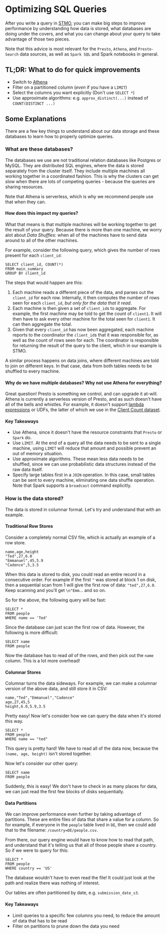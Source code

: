 # Optimizing SQL Queries

After you write a query in [STMO](https://sql.telemetry.mozilla.org), you can make big steps to improve performance by
understanding how data is stored, what databases are doing under the covers, and what you can change about your query to
take advantage of those two pieces.

Note that this advice is most relevant for the `Presto`, `Athena`, and `Presto-Search` data sources, as well as `Spark SQL`
and Spark notebooks in general.

## TL;DR: What to do for quick improvements

- Switch to [Athena](https://aws.amazon.com/athena/)
- Filter on a partitioned column (_even_ if you have a `LIMIT`)
- Select the columns you want explicitly (Don't use `SELECT *`)
- Use approximate algorithms: e.g. `approx_distinct(...)` instead of `COUNT(DISTINCT ...)`

## Some Explanations

There are a few key things to understand about our data storage and these databases to
learn how to properly optimize queries.

### What are these databases?

The databases we use are not traditional relation databases like Postgres or MySQL. They are
distributed SQL engines, where the data is stored separately from the cluster itself. They
include multiple machines all working together in a coordinated fashion. This is why the
clusters can get slow when there are lots of competing queries - because the queries are
sharing resources.

Note that Athena is serverless, which is why we recommend people use that when they can.

#### How does this impact my queries?

What that means is that multiple machines will be working together to get the result of your
query. Because there is more than one machine, we worry alot about _Data Shuffles_: when all
of the machines have to send data around to all of the other machines.

For example, consider the following query, which gives the number of rows present for each
`client_id`:

```
SELECT client_id, COUNT(*)
FROM main_summary
GROUP BY client_id
```

The steps that would happen are this:
1. Each machine reads a different piece of the data, and parses out the `client_id` for
   each row. Internally, it then computes the number of rows seen for each `client_id`,
   _but only for the data that it read_.
1. Each machine is then given a set of `client_id`s to aggregate. For example, the first
   machine may be told to get the count of `client1`. It will then have to ask every other
   machine for the total seen for `client1`. It can then aggregate the total.
1. Given that every `client_id` has now been aggregated, each machine reports to the coordinator
   the `client_id`s that it was responsible for, as well as the count of rows seen for each.
   The coordinator is responsible for returning the result of the query to the client,
   which in our example is STMO.

A similar process happens on data joins, where different machines are told to join on 
different keys. In that case, data from both tables needs to be shuffled to every machine.

#### Why do we have multiple databases? Why not use Athena for everything?

Great question! Presto is something we control, and can upgrade it at-will. Athena is currently
a serverless version of Presto, and as such doesn't have all of the bells and whistles. For example,
it doesn't support [lambda expressions](https://prestodb.io/docs/current/functions/lambda.html) or
UDFs, the latter of which we use in the [Client Count dataset](datasets/batch_view/client_count/intro.md).

#### Key Takeaways

- Use Athena, since it doesn't have the resource constraints that `Presto` or `Spark` do.
- Use `LIMIT`. At the end of a query all the data needs to be sent to a single machine, using `LIMIT`
  will reduce that amount and possible prevent an out of memory situation.
- Use approximate algorithms. These mean less data needs to be shuffled, since we can use
  probabilistic data structures instead of the raw data itself.
- Specify large tables first in a `JOIN` operation. In this case, small tables can be sent to
  every machine, eliminating one data shuffle operation. Note that Spark supports a `broadcast`
  command explicitly.

### How is the data stored?

The data is stored in columnar format. Let's try and understand that with an example.

#### Traditional Row Stores

Consider a completely normal CSV file, which is actually an example of a row store.

```
name,age,height
"Ted",27,6.0
"Emmanuel",45,5.9
"Cadence",5,3.5
```

When this data is stored to disk, you could read an entire record in a consecutive order. For example if
the first `"` was stored at block 1 on disk, then a sequential scan from 1 will give the first row of
data: `"ted",27,6.0`. Keep scanning and you'll get `\n"Emm`... and so on.

So for the above, the following query will be fast:

```
SELECT *
FROM people
WHERE name == 'Ted'
```

Since the database can just scan the first row of data. However, the following is more difficult:

```
SELECT name
FROM people
```

Now the database has to read _all_ of the rows, and then pick out the `name` column. This is a lot
more overhead!

#### Columnar Stores

Columnar turns the data sideways. For example, we can make a columnar version of the above data,
and still store it in CSV:

```
name,"Ted","Emmanuel","Cadence"
age,27,45,5
height,6.0,5.9,3.5
```

Pretty easy! Now let's consider how we can query the data when it's stored this way.

```
SELECT *
FROM people
WHERE name == "ted"
```

This query is pretty hard! We have to read all of the data now, because the
`(name, age, height)` isn't stored together.

Now let's consider our other query:

```
SELECT name
FROM people
```

Suddenly, this is easy! We don't have to check in as many places for data,
we can just read the first few blocks of disks sequentially.

#### Data Partitions

We can improve performance even further by taking advantage of partitions. These are entire files of data
that share a value for a column. So for example, if everyone in the `people` table lived in `DE`, then we
could add that to the filename: `/country=DE/people.csv`.

From there, our query engine would have to know how to read that path, and understand that it's telling us
that all of those people share a country. So if we were to query for this:

```
SELECT *
FROM people
WHERE country == 'US'
```

The database wouldn't have to even read the file! It could just look at the path and realize there was
nothing of interest.

Our tables are often partitioned by date, e.g. `submission_date_s3`.

#### Key Takeaways

- Limit queries to a specific few columns you need, to reduce the amount of data that has to be read
- Filter on partitions to prune down the data you need
